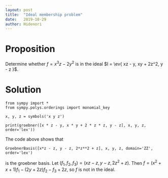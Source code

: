 ```yaml
---
layout: post
title:  "Ideal membership problem"
date:   2019-10-29
author: Hidenori
---
```


# Proposition
Determine whether $f = x^3z - 2y^2$ is in the ideal $I = \ev{ xz - y, xy + 2z^2, y - z }$.

# Solution

    from sympy import *
    from sympy.polys.orderings import monomial_key

    x, y, z = symbols('x y z')

    print(groebner([x * z - y, x * y + 2 * z * z, y - z], x, y, z, order='lex'))

The code above shows that 

    GroebnerBasis([x*z - z, y - z, 2*z**2 + z], x, y, z, domain='ZZ', order='lex')

is the groebner basis.
Let $(f_1, f_2, f_3) = (xz - z, y - z, 2z^2 + z)$.
Then $f = (x^2 + x + 1)f_1 - (2y + 2z)f_2 - f_3 + 2z$, so $f$ is not in the ideal.

